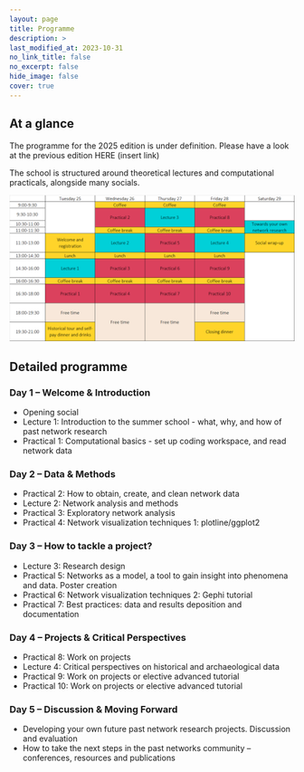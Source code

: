 ```yaml
---
layout: page
title: Programme
description: >
last_modified_at: 2023-10-31
no_link_title: false 
no_excerpt: false 
hide_image: false
cover: true
---
```


##  At a glance

The programme for the 2025 edition is under definition. Please have a look at the previous edition HERE (insert link)



The school is structured around theoretical lectures and computational practicals, alongside many socials.

![Programme timetable of BPNSS 2024](/assets/img/programme_timetable.png)

##  Detailed programme

### Day 1 – Welcome & Introduction 

* Opening social <!-- : Network “speed dating”-->
* Lecture 1: Introduction to the summer school - what, why, and how of past network research
* Practical 1: Computational basics - set up coding workspace, and read network data

### Day 2 – Data & Methods

*	Practical 2: How to obtain, create, and clean network data 
*	Lecture 2: Network analysis and methods
*	Practical 3: Exploratory network analysis 
*	Practical 4: Network visualization techniques 1: plotline/ggplot2 

### Day 3 – How to tackle a project?

*	Lecture 3: Research design <!-- Group of lectures share their experiences followed by a Q & A -->
*	Practical 5: Networks as a model, a tool to gain insight into phenomena and data. Poster creation
*	Practical 6: Network visualization techniques 2: Gephi tutorial 
*	Practical 7: Best practices: data and results deposition and documentation <!-- Introduction to individual / group projects -->

### Day 4 – Projects & Critical Perspectives 

*	Practical 8: Work on projects
*	Lecture 4: Critical perspectives on historical and archaeological data <!-- Reflections on previous days content--> 
*	Practical 9: Work on projects or elective advanced tutorial
*	Practical 10: Work on projects or elective advanced tutorial 

### Day 5 – Discussion & Moving Forward

*	Developing your own future past network research projects. Discussion and evaluation
*	How to take the next steps in the past networks community – conferences, resources and publications 
<!--*	Evaluation of the summer school -->
<!--*	Social goodbyes --> 
